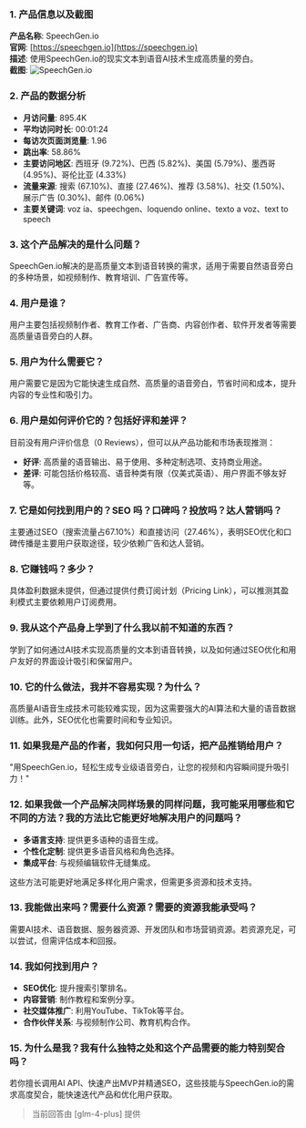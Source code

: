 ### 1. 产品信息以及截图

**产品名称**: SpeechGen.io  
**官网**: [https://speechgen.io](https://speechgen.io)  
**描述**: 使用SpeechGen.io的现实文本到语音AI技术生成高质量的旁白。  
**截图**: ![SpeechGen.io](https://cdn-images.toolify.ai/168477318094240074.jpg)

### 2. 产品的数据分析

- **月访问量**: 895.4K
- **平均访问时长**: 00:01:24
- **每访次页面浏览量**: 1.96
- **跳出率**: 58.86%
- **主要访问地区**: 西班牙 (9.72%)、巴西 (5.82%)、美国 (5.79%)、墨西哥 (4.95%)、哥伦比亚 (4.33%)
- **流量来源**: 搜索 (67.10%)、直接 (27.46%)、推荐 (3.58%)、社交 (1.50%)、展示广告 (0.30%)、邮件 (0.06%)
- **主要关键词**: voz ia、speechgen、loquendo online、texto a voz、text to speech

### 3. 这个产品解决的是什么问题？

SpeechGen.io解决的是高质量文本到语音转换的需求，适用于需要自然语音旁白的多种场景，如视频制作、教育培训、广告宣传等。

### 4. 用户是谁？

用户主要包括视频制作者、教育工作者、广告商、内容创作者、软件开发者等需要高质量语音旁白的人群。

### 5. 用户为什么需要它？

用户需要它是因为它能快速生成自然、高质量的语音旁白，节省时间和成本，提升内容的专业性和吸引力。

### 6. 用户是如何评价它的？包括好评和差评？

目前没有用户评价信息（0 Reviews），但可以从产品功能和市场表现推测：
- **好评**: 高质量的语音输出、易于使用、多种定制选项、支持商业用途。
- **差评**: 可能包括价格较高、语音种类有限（仅美式英语）、用户界面不够友好等。

### 7. 它是如何找到用户的？SEO 吗？口碑吗？投放吗？达人营销吗？

主要通过SEO（搜索流量占67.10%）和直接访问（27.46%），表明SEO优化和口碑传播是主要用户获取途径，较少依赖广告和达人营销。

### 8. 它赚钱吗？多少？

具体盈利数据未提供，但通过提供付费订阅计划（Pricing Link），可以推测其盈利模式主要依赖用户订阅费用。

### 9. 我从这个产品身上学到了什么我以前不知道的东西？

学到了如何通过AI技术实现高质量的文本到语音转换，以及如何通过SEO优化和用户友好的界面设计吸引和保留用户。

### 10. 它的什么做法，我并不容易实现？为什么？

高质量AI语音生成技术可能较难实现，因为这需要强大的AI算法和大量的语音数据训练。此外，SEO优化也需要时间和专业知识。

### 11. 如果我是产品的作者，我如何只用一句话，把产品推销给用户？

"用SpeechGen.io，轻松生成专业级语音旁白，让您的视频和内容瞬间提升吸引力！"

### 12. 如果我做一个产品解决同样场景的同样问题，我可能采用哪些和它不同的方法？我的方法比它能更好地解决用户的问题吗？

- **多语言支持**: 提供更多语种的语音生成。
- **个性化定制**: 提供更多语音风格和角色选择。
- **集成平台**: 与视频编辑软件无缝集成。

这些方法可能更好地满足多样化用户需求，但需更多资源和技术支持。

### 13. 我能做出来吗？需要什么资源？需要的资源我能承受吗？

需要AI技术、语音数据、服务器资源、开发团队和市场营销资源。若资源充足，可以尝试，但需评估成本和回报。

### 14. 我如何找到用户？

- **SEO优化**: 提升搜索引擎排名。
- **内容营销**: 制作教程和案例分享。
- **社交媒体推广**: 利用YouTube、TikTok等平台。
- **合作伙伴关系**: 与视频制作公司、教育机构合作。

### 15. 为什么是我？我有什么独特之处和这个产品需要的能力特别契合吗？

若你擅长调用AI API、快速产出MVP并精通SEO，这些技能与SpeechGen.io的需求高度契合，能快速迭代产品和优化用户获取。

> 当前回答由 [glm-4-plus] 提供